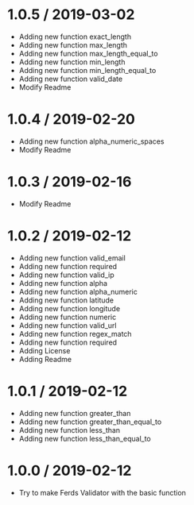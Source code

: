 1.0.5 / 2019-03-02
==================

  * Adding new function exact_length
  * Adding new function max_length
  * Adding new function max_length_equal_to
  * Adding new function min_length
  * Adding new function min_length_equal_to
  * Adding new function valid_date
  * Modify Readme

1.0.4 / 2019-02-20
==================

  * Adding new function alpha_numeric_spaces
  * Modify Readme

1.0.3 / 2019-02-16
==================

  * Modify Readme

1.0.2 / 2019-02-12
==================

  * Adding new function valid_email
  * Adding new function required
  * Adding new function valid_ip
  * Adding new function alpha
  * Adding new function alpha_numeric
  * Adding new function latitude
  * Adding new function longitude
  * Adding new function numeric
  * Adding new function valid_url
  * Adding new function regex_match
  * Adding new function required
  * Adding License
  * Adding Readme

1.0.1 / 2019-02-12
==================

  * Adding new function greater_than
  * Adding new function greater_than_equal_to
  * Adding new function less_than
  * Adding new function less_than_equal_to

1.0.0 / 2019-02-12
==================

  * Try to make Ferds Validator with the basic function